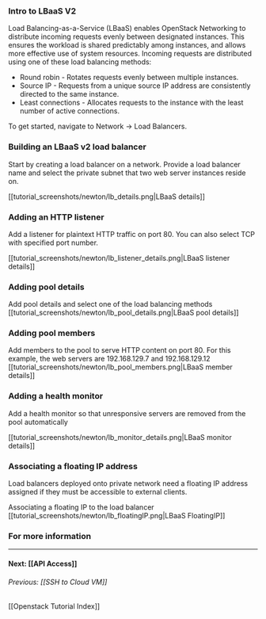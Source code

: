 ### Intro to LBaaS V2

Load Balancing-as-a-Service (LBaaS) enables OpenStack Networking to distribute incoming requests evenly between designated instances. This ensures the workload is shared predictably among instances, and allows more effective use of system resources. Incoming requests are distributed using one of these load balancing methods: 
* Round robin - Rotates requests evenly between multiple instances. 
* Source IP - Requests from a unique source IP address are consistently directed to the same instance. 
* Least connections - Allocates requests to the instance with the least number of active connections. 
    
To get started, navigate to Network -> Load Balancers.

### Building an LBaaS v2 load balancer
Start by creating a load balancer on a network. Provide a load balancer name and select the private subnet that two web server instances reside on.

[[tutorial_screenshots/newton/lb_details.png|LBaaS details]]

### Adding an HTTP listener
Add a listener for plaintext HTTP traffic on port 80. You can also select TCP with specified port number.

[[tutorial_screenshots/newton/lb_listener_details.png|LBaaS listener details]]

### Adding pool details
Add pool details and select one of the load balancing methods
[[tutorial_screenshots/newton/lb_pool_details.png|LBaaS pool details]]

### Adding pool members
Add members to the pool to serve HTTP content on port 80. For this example, the web servers are 192.168.129.7 and 192.168.129.12
[[tutorial_screenshots/newton/lb_pool_members.png|LBaaS member details]]

### Adding a health monitor
Add a health monitor so that unresponsive servers are removed from the pool automatically

[[tutorial_screenshots/newton/lb_monitor_details.png|LBaaS monitor details]]


### Associating a floating IP address

Load balancers deployed onto private network need a floating IP address assigned if they must be accessible to external clients. 

Associating a floating IP to the load balancer
[[tutorial_screenshots/newton/lb_floatingIP.png|LBaaS FloatingIP]]

### For more information

[LBaaS V2 Concepts]: https://docs.openstack.org/newton/networking-guide/config-lbaas.html#lbaas-v2-concepts 

***
#### Next: [[API Access]]  
###### Previous:  [[SSH to Cloud VM]]
[[Openstack Tutorial Index]]  
